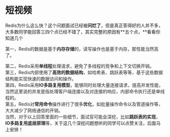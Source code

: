 # 短视频

Redis为什么这么快？这个问题面试已经被**问烂了**，但是真正答得好的人并不多，大多数同学能回答三四个点已经不错了，其实完整的原因有**五个点，**看看你知道几个

<font style="color:rgb(38, 38, 38);">第一，Redis的数据是基于</font>**<font style="color:rgb(38, 38, 38);">内存存储</font>**<font style="color:rgb(38, 38, 38);">的，读写操作也是基于内存，那性能当然高了。</font>

<font style="color:rgb(38, 38, 38);">第二，Redis采用</font>**<font style="color:rgb(38, 38, 38);">单线程</font>**<font style="color:rgb(38, 38, 38);">处理请求，避免了多线程的竞争和上下文切换开销。  
</font><font style="color:rgb(38, 38, 38);">第三，Redis内部使用了</font>**<font style="color:rgb(38, 38, 38);">高效的数据结构</font>**<font style="color:rgb(38, 38, 38);">，如哈希表、跳跃表等等，基于这些数据结构能实现快速的数据访问和操作。  
</font><font style="color:rgb(38, 38, 38);">第四，Redis采用</font>**<font style="color:rgb(38, 38, 38);">IO多路复用模型</font>**<font style="color:rgb(38, 38, 38);">，能够同时处理大量连接请求，提高并发性能，当然这里说的并发是指处理客户端连接以及对连接的响应，内部命令执行还是单线程的。  
</font><font style="color:rgb(38, 38, 38);">第五，Redis对</font>**<font style="color:rgb(38, 38, 38);">常用命令</font>**<font style="color:rgb(38, 38, 38);">操作进行了很多</font>**<font style="color:rgb(38, 38, 38);">优化</font>**<font style="color:rgb(38, 38, 38);">，如批量操作命令以及管道操作等，大大减少了网络通信的开销。  
</font><font style="color:rgb(38, 38, 38);">当然，对于以上回答里面的一些细节，面试官可能会深挖，比如</font>**<font style="color:rgb(38, 38, 38);">跳跃表的实现</font>**<font style="color:rgb(38, 38, 38);">，</font>**<font style="color:rgb(38, 38, 38);">IO多路复用底层原理</font>**<font style="color:rgb(38, 38, 38);">等，</font>关于这几个深挖问题想听的同学可以点赞关注，后面马上安排！


